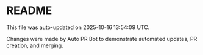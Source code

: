 # README

This file was auto-updated on 2025-10-16 13:54:09 UTC.

Changes were made by Auto PR Bot to demonstrate automated updates, PR creation, and merging.
